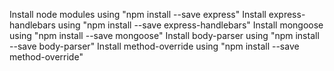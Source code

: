 Install node modules using "npm install --save express"
Install express-handlebars using "npm install --save express-handlebars"
Install mongoose using "npm install --save mongoose"
Install body-parser using "npm install --save body-parser"
Install method-override using "npm install --save method-override"
